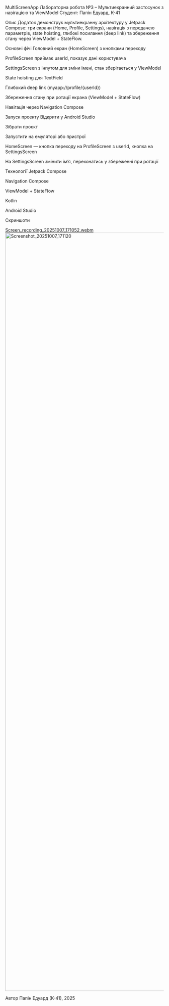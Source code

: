 MultiScreenApp
Лабораторна робота №3 – Мультиекранний застосунок з навігацією та ViewModel
Студент: Папін Едуард, К-41

Опис
Додаток демонструє мультиекранну архітектуру у Jetpack Compose: три екрани (Home, Profile, Settings), навігація з передачею параметрів, state hoisting, глибокі посилання (deep link) та збереження стану через ViewModel + StateFlow.

Основні фічі
Головний екран (HomeScreen) з кнопками переходу﻿

ProfileScreen приймає userId, показує дані користувача﻿

SettingsScreen з інпутом для зміни імені, стан зберігається у ViewModel﻿

State hoisting для TextField﻿

Глибокий deep link (myapp://profile/{userId})﻿

Збереження стану при ротації екрана (ViewModel + StateFlow)﻿

Навігація через Navigation Compose﻿

Запуск проекту
Відкрити у Android Studio﻿

Зібрати проєкт﻿

Запустити на емуляторі або пристрої﻿

HomeScreen — кнопка переходу на ProfileScreen з userId, кнопка на SettingsScreen﻿

На SettingsScreen змінити ім’я, переконатись у збереженні при ротації﻿

Технології
Jetpack Compose

Navigation Compose

ViewModel + StateFlow

Kotlin

Android Studio

Скриншоти

[Screen_recording_20251007_171052.webm](https://github.com/user-attachments/assets/bbe1feb1-e638-42ae-9d67-12c3e2952bd5)
<img width="1080" height="2400" alt="Screenshot_20251007_171120" src="https://github.com/user-attachments/assets/07b1e088-b277-41d5-88eb-884b9c8bdf5b" />


Автор
Папін Едуард (К-41), 2025

